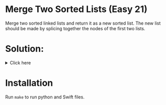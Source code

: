 # Merge Two Sorted Lists (Easy 21)
Merge two sorted linked lists and return it as a new sorted list. The new list
should be made by splicing together the nodes of the first two lists.

# Solution:

<details><summary>Click here</summary>  
Set two pointers to each head, and then add the least of them to resulting
list. Advance needed pointers. O(min(n, m)) time, O(1) space.
<br></br>

</details>

# Installation
Run `make` to run python and Swift files.
